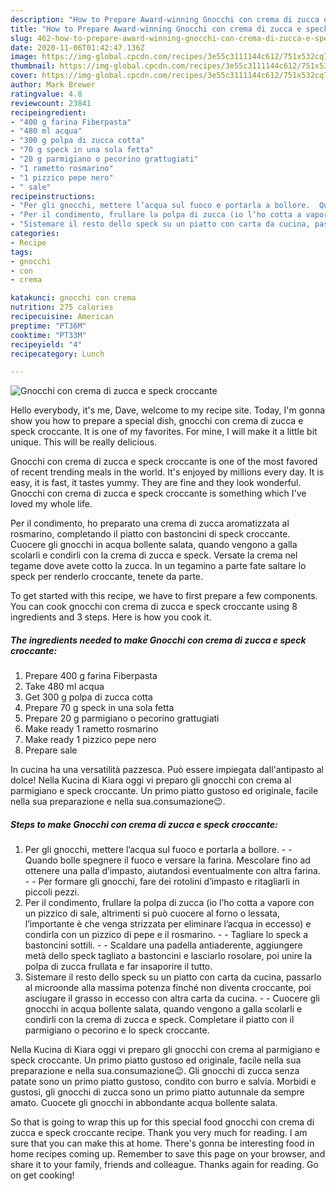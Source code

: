 ```yaml
---
description: "How to Prepare Award-winning Gnocchi con crema di zucca e speck croccante"
title: "How to Prepare Award-winning Gnocchi con crema di zucca e speck croccante"
slug: 462-how-to-prepare-award-winning-gnocchi-con-crema-di-zucca-e-speck-croccante
date: 2020-11-06T01:42:47.136Z
image: https://img-global.cpcdn.com/recipes/3e55c3111144c612/751x532cq70/gnocchi-con-crema-di-zucca-e-speck-croccante-recipe-main-photo.jpg
thumbnail: https://img-global.cpcdn.com/recipes/3e55c3111144c612/751x532cq70/gnocchi-con-crema-di-zucca-e-speck-croccante-recipe-main-photo.jpg
cover: https://img-global.cpcdn.com/recipes/3e55c3111144c612/751x532cq70/gnocchi-con-crema-di-zucca-e-speck-croccante-recipe-main-photo.jpg
author: Mark Brewer
ratingvalue: 4.8
reviewcount: 23841
recipeingredient:
- "400 g farina Fiberpasta"
- "480 ml acqua"
- "300 g polpa di zucca cotta"
- "70 g speck in una sola fetta"
- "20 g parmigiano o pecorino grattugiati"
- "1 rametto rosmarino"
- "1 pizzico pepe nero"
- " sale"
recipeinstructions:
- "Per gli gnocchi, mettere l’acqua sul fuoco e portarla a bollore.  Quando bolle spegnere il fuoco e versare la farina. Mescolare fino ad ottenere una palla d’impasto, aiutandosi eventualmente con altra farina.  Per formare gli gnocchi, fare dei rotolini d’impasto e ritagliarli in piccoli pezzi."
- "Per il condimento, frullare la polpa di zucca (io l’ho cotta a vapore con un pizzico di sale, altrimenti si può cuocere al forno o lessata, l’importante è che venga strizzata per eliminare l’acqua in eccesso) e condirla con un pizzico di pepe e il rosmarino.  Tagliare lo speck a bastoncini sottili.  Scaldare una padella antiaderente, aggiungere metà dello speck tagliato a bastoncini e lasciarlo rosolare, poi unire la polpa di zucca frullata e far insaporire il tutto."
- "Sistemare il resto dello speck su un piatto con carta da cucina, passarlo al microonde alla massima potenza finché non diventa croccante, poi asciugare il grasso in eccesso con altra carta da cucina.  Cuocere gli gnocchi in acqua bollente salata, quando vengono a galla scolarli e condirli con la crema di zucca e speck. Completare il piatto con il parmigiano o pecorino e lo speck croccante."
categories:
- Recipe
tags:
- gnocchi
- con
- crema

katakunci: gnocchi con crema 
nutrition: 275 calories
recipecuisine: American
preptime: "PT36M"
cooktime: "PT33M"
recipeyield: "4"
recipecategory: Lunch

---
```



![Gnocchi con crema di zucca e speck croccante](https://img-global.cpcdn.com/recipes/3e55c3111144c612/751x532cq70/gnocchi-con-crema-di-zucca-e-speck-croccante-recipe-main-photo.jpg)

Hello everybody, it's me, Dave, welcome to my recipe site. Today, I'm gonna show you how to prepare a special dish, gnocchi con crema di zucca e speck croccante. It is one of my favorites. For mine, I will make it a little bit unique. This will be really delicious.

Gnocchi con crema di zucca e speck croccante is one of the most favored of recent trending meals in the world. It's enjoyed by millions every day. It is easy, it is fast, it tastes yummy. They are fine and they look wonderful. Gnocchi con crema di zucca e speck croccante is something which I've loved my whole life.

Per il condimento, ho preparato una crema di zucca aromatizzata al rosmarino, completando il piatto con bastoncini di speck croccante. Cuocere gli gnocchi in acqua bollente salata, quando vengono a galla scolarli e condirli con la crema di zucca e speck. Versate la crema nel tegame dove avete cotto la zucca. In un tegamino a parte fate saltare lo speck per renderlo croccante, tenete da parte.


To get started with this recipe, we have to first prepare a few components. You can cook gnocchi con crema di zucca e speck croccante using 8 ingredients and 3 steps. Here is how you cook it.

<!--inarticleads1-->

##### The ingredients needed to make Gnocchi con crema di zucca e speck croccante:

1. Prepare 400 g farina Fiberpasta
1. Take 480 ml acqua
1. Get 300 g polpa di zucca cotta
1. Prepare 70 g speck in una sola fetta
1. Prepare 20 g parmigiano o pecorino grattugiati
1. Make ready 1 rametto rosmarino
1. Make ready 1 pizzico pepe nero
1. Prepare  sale


In cucina ha una versatilità pazzesca. Può essere impiegata dall&#39;antipasto al dolce! Nella Kucina di Kiara oggi vi preparo gli gnocchi con crema al parmigiano e speck croccante. Un primo piatto gustoso ed originale, facile nella sua preparazione e nella sua.consumazione😉. 

<!--inarticleads2-->

##### Steps to make Gnocchi con crema di zucca e speck croccante:

1. Per gli gnocchi, mettere l’acqua sul fuoco e portarla a bollore. -  - Quando bolle spegnere il fuoco e versare la farina. Mescolare fino ad ottenere una palla d’impasto, aiutandosi eventualmente con altra farina. -  - Per formare gli gnocchi, fare dei rotolini d’impasto e ritagliarli in piccoli pezzi.
1. Per il condimento, frullare la polpa di zucca (io l’ho cotta a vapore con un pizzico di sale, altrimenti si può cuocere al forno o lessata, l’importante è che venga strizzata per eliminare l’acqua in eccesso) e condirla con un pizzico di pepe e il rosmarino. -  - Tagliare lo speck a bastoncini sottili. -  - Scaldare una padella antiaderente, aggiungere metà dello speck tagliato a bastoncini e lasciarlo rosolare, poi unire la polpa di zucca frullata e far insaporire il tutto.
1. Sistemare il resto dello speck su un piatto con carta da cucina, passarlo al microonde alla massima potenza finché non diventa croccante, poi asciugare il grasso in eccesso con altra carta da cucina. -  - Cuocere gli gnocchi in acqua bollente salata, quando vengono a galla scolarli e condirli con la crema di zucca e speck. Completare il piatto con il parmigiano o pecorino e lo speck croccante.


Nella Kucina di Kiara oggi vi preparo gli gnocchi con crema al parmigiano e speck croccante. Un primo piatto gustoso ed originale, facile nella sua preparazione e nella sua.consumazione😉. Gli gnocchi di zucca senza patate sono un primo piatto gustoso, condito con burro e salvia. Morbidi e gustosi, gli gnocchi di zucca sono un primo piatto autunnale da sempre amato. Cuocete gli gnocchi in abbondante acqua bollente salata. 

So that is going to wrap this up for this special food gnocchi con crema di zucca e speck croccante recipe. Thank you very much for reading. I am sure that you can make this at home. There's gonna be interesting food in home recipes coming up. Remember to save this page on your browser, and share it to your family, friends and colleague. Thanks again for reading. Go on get cooking!
